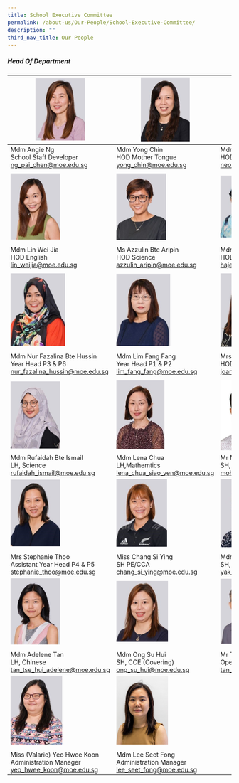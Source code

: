 ```yaml
---
title: School Executive Committee
permalink: /about-us/Our-People/School-Executive-Committee/
description: ""
third_nav_title: Our People
---
```

##### Head Of Department

| <img style="width:50%" src="/images/About%20Us/Our%20People/School%20Exec%20Committee/S1.jpg"> | <img style="width:50%" src="/images/About%20Us/Our%20People/School%20Exec%20Committee/S2.jpg"> | <img style="width:41%" src="/images/About%20Us/Our%20People/School%20Exec%20Committee/S3.jpg"> |
| -------- | -------- | -------- |
| Mdm Angie Ng <br> School Staff Developer <br>ng_pai_chen@moe.edu.sg     | Mdm Yong Chin <br> HOD Mother Tongue <br>yong_chin@moe.edu.sg     | Mdm Neo Bee Leng <br> HOD Mathematics <br> neo_bee_leng@moe.edu.sg |
|  |  |  |
| <img style="width:50%" src="/images/About%20Us/Our%20People/School%20Exec%20Committee/S4.jpg"> | <img style="width:51%" src="/images/About%20Us/Our%20People/School%20Exec%20Committee/S5.jpg"> | <img style="width:42%" src="/images/About%20Us/Our%20People/School%20Exec%20Committee/S7.jpg"> |
|  |  |  |
| Mdm Lin Wei Jia <br> HOD English <br>lin_weijia@moe.edu.sg     | Ms Azzulin Bte Aripin <br> HOD Science <br>azzulin_aripin@moe.edu.sg     | Mdm Hajerah Beevi <br> HOD Student Management <br> hajerah_beevi_kutus@moe.edu.sg |
| | |
| <img style="width:55%" src="/images/About%20Us/Our%20People/School%20Exec%20Committee/S8.jpg"> | <img style="width:55%" src="/images/About%20Us/Our%20People/School%20Exec%20Committee/S9.jpg"> | <img style="width:49%" src="/images/About%20Us/Our%20People/School%20Exec%20Committee/S10.jpg"> |
|  |  |  |
| Mdm Nur Fazalina Bte Hussin <br> Year Head P3 & P6<br>nur_fazalina_hussin@moe.edu.sg     | Mdm Lim Fang Fang <br> Year Head P1 & P2 <br>lim_fang_fang@moe.edu.sg | Mrs Joanna Wong <br> HOD PE & CCA <br> joanna_teo_wei-jin@moe.edu.sg
|  |  |  |
| <img style="width:50%" src="/images/About%20Us/Our%20People/School%20Exec%20Committee/S11.jpg"> | <img style="width:49%" src="/images/About%20Us/Our%20People/School%20Exec%20Committee/S12.jpg"> | <img style="width:49%" src="/images/About%20Us/Our%20People/School%20Exec%20Committee/S13.jpg"> |
| Mdm Rufaidah Bte Ismail <br> LH, Science <br> rufaidah_ismail@moe.edu.sg | Mdm Lena Chua <br> LH,Mathemtics <br>lena_chua_siao_yen@moe.edu.sg  | Mr Mohamed Fazlee Bin Sabari <br> SH, English <br>mohamed_fazlee_sabari@moe.edu.sg|
| <img style="width:50%" src="/images/About%20Us/Our%20People/School%20Exec%20Committee/S14.jpg"> | <img style="width:52%" src="/images/About%20Us/Our%20People/School%20Exec%20Committee/S15.jpg"> | <img style="width:54%" src="/images/About%20Us/Our%20People/School%20Exec%20Committee/S16.jpg"> |
|  |  |  |
| Mrs Stephanie Thoo <br> Assistant Year Head P4 & P5 <br>stephanie_thoo@moe.edu.sg     | Miss Chang Si Ying <br> SH PE/CCA <br>chang_si_ying@moe.edu.sg     | Mdm Yak Hui Hwa (Mrs Seetoh) <br> SH, ICT (Covering) <br> yak_hui_hwa@moe.edu.sg |
| <img style="width:50%" src="/images/About%20Us/Our%20People/School%20Exec%20Committee/S17.jpg"> | <img style="width:53%" src="/images/About%20Us/Our%20People/School%20Exec%20Committee/S18.jpg"> | <img style="width:44%" src="/images/About%20Us/Our%20People/School%20Exec%20Committee/S19.jpg"> |
|  |  |  |
| Mdm Adelene Tan <br> LH, Chinese <br>tan_tse_hui_adelene@moe.edu.sg     | Mdm Ong Su Hui <br> SH, CCE (Covering) <br>ong_su_hui@moe.edu.sg     | Mr Tan Chin Hong<br> Operations Manager <br> tan_chin_hong_a@moe.edu.sg |
| <img style="width:52%" src="/images/About%20Us/Our%20People/School%20Exec%20Committee/S20.jpg"> | <img style="width:53%" src="/images/About%20Us/Our%20People/Executive%20and%20Admin%20Staff/Seet%20Fong_FINAL.jpg"> | 
|  |  |  |
| Miss (Valarie) Yeo Hwee Koon <br> Administration Manager<br>yeo_hwee_koon@moe.edu.sg     | Mdm Lee Seet Fong<br> Administration Manager <br>lee_seet_fong@moe.edu.sg     |